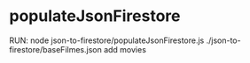 # populateJsonFirestore

RUN: node json-to-firestore/populateJsonFirestore.js ./json-to-firestore/baseFilmes.json add movies
